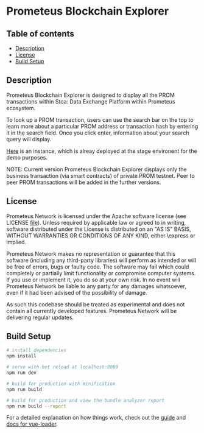 # Prometeus Blockchain Explorer

## Table of contents
- [Description](#description)
- [License](#license)
- [Build Setup](#Build-Setup)

## Description

Prometeus Blockchain Explorer is designed to display all the PROM transactions within Stoa: Data Exchange Platform within Prometeus ecosystem. 

To look up a PROM transaction, users can use the search bar on the top to learn more about a particular PROM address or transaction hash by entering it in the search field. Once you click enter, information about your search query will display.

[Here](http://178.62.211.224/) is an instance, which is alreay deployed at the stage environent for the demo purposes. 

NOTE: Current version Prometeus Blockchain Explorer displays only the business transaction (via smart contracts) of private PROM testnet. Peer to peer PROM transactions  will be added in the further versions.

## License

Prometeus Network is licensed under the Apache software license (see LICENSE [file](https://github.com/Prometeus-Network/prometeus/blob/master/LICENSE)). Unless required by applicable law or agreed to in writing, software distributed under the License is distributed on an "AS IS" BASIS, WITHOUT WARRANTIES OR CONDITIONS OF ANY KIND, either \express or implied.

Prometeus Network makes no representation or guarantee that this software (including any third-party libraries) will perform as intended or will be free of errors, bugs or faulty code. The software may fail which could completely or partially limit functionality or compromise computer systems. If you use or implement it, you do so at your own risk. In no event will Prometeus Network be liable to any party for any damages whatsoever, even if it had been advised of the possibility of damage.

As such this codebase should be treated as experimental and does not contain all currently developed features. Prometeus Network will be delivering regular updates.

## Build Setup

``` bash
# install dependencies
npm install

# serve with hot reload at localhost:8080
npm run dev

# build for production with minification
npm run build

# build for production and view the bundle analyzer report
npm run build --report
```

For a detailed explanation on how things work, check out the [guide](http://vuejs-templates.github.io/webpack/) and [docs for vue-loader](http://vuejs.github.io/vue-loader).
